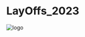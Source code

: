 # LayOffs_2023

![logo](https://user-images.githubusercontent.com/104690664/226544949-d9b0eed1-e70f-4222-83f8-04553a0c16a4.PNG)
